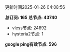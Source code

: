更新时间2025-01-26 04:08:56

**总订阅: 165**
**总节点: 43740**
- vless节点: 24892
- hysteria2节点: 1

**google ping有效节点: 596**
